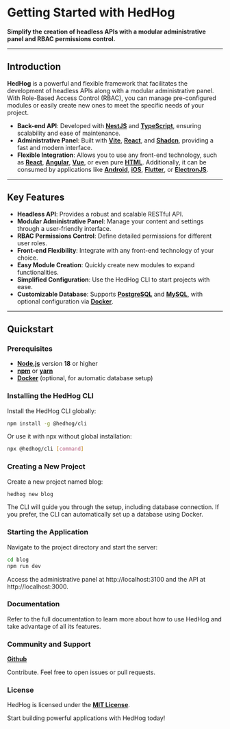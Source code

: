 # Getting Started with HedHog

**Simplify the creation of headless APIs with a modular administrative panel and RBAC permissions control.**

---

## Introduction

**HedHog** is a powerful and flexible framework that facilitates the development of headless APIs along with a modular administrative panel. With Role-Based Access Control (RBAC), you can manage pre-configured modules or easily create new ones to meet the specific needs of your project.

- **Back-end API**: Developed with [**NestJS**](https://nestjs.com/) and [**TypeScript**](https://www.typescriptlang.org/), ensuring scalability and ease of maintenance.
- **Administrative Panel**: Built with [**Vite**](https://vitejs.dev/), [**React**](https://react.dev/), and [**Shadcn**](https://ui.shadcn.com/), providing a fast and modern interface.
- **Flexible Integration**: Allows you to use any front-end technology, such as [**React**](https://reactjs.org/), [**Angular**](https://angular.io/), [**Vue**](https://vuejs.org/), or even pure [**HTML**](https://developer.mozilla.org/en-US/docs/Web/HTML). Additionally, it can be consumed by applications like [**Android**](https://developer.android.com/), [**iOS**](https://developer.apple.com/ios/), [**Flutter**](https://flutter.dev/), or [**ElectronJS**](https://www.electronjs.org/).

---

## Key Features

- **Headless API**: Provides a robust and scalable RESTful API.
- **Modular Administrative Panel**: Manage your content and settings through a user-friendly interface.
- **RBAC Permissions Control**: Define detailed permissions for different user roles.
- **Front-end Flexibility**: Integrate with any front-end technology of your choice.
- **Easy Module Creation**: Quickly create new modules to expand functionalities.
- **Simplified Configuration**: Use the HedHog CLI to start projects with ease.
- **Customizable Database**: Supports [**PostgreSQL**](https://www.postgresql.org/) and [**MySQL**](https://www.mysql.com/), with optional configuration via [**Docker**](https://www.docker.com/).

---

## Quickstart

### Prerequisites

- [**Node.js**](https://nodejs.org/en/) version **18** or higher
- [**npm**](https://www.npmjs.com/) or [**yarn**](https://yarnpkg.com/)
- [**Docker**](https://www.docker.com/) (optional, for automatic database setup)

### Installing the HedHog CLI

Install the HedHog CLI globally:

```bash
npm install -g @hedhog/cli
```

Or use it with npx without global installation:

```bash
npx @hedhog/cli [command]
```

### Creating a New Project

Create a new project named blog:

```bash
hedhog new blog
```

The CLI will guide you through the setup, including database connection. If you prefer, the CLI can automatically set up a database using Docker.

### Starting the Application

Navigate to the project directory and start the server:

```bash
cd blog
npm run dev
```

Access the administrative panel at http://localhost:3100 and the API at http://localhost:3000.

### Documentation

Refer to the full documentation to learn more about how to use HedHog and take advantage of all its features.

### Community and Support

[**Github**](https://github.com/hed-hog)

Contribute. Feel free to open issues or pull requests.

### License

HedHog is licensed under the [**MIT License**](https://opensource.org/license/mit).

Start building powerful applications with HedHog today!

